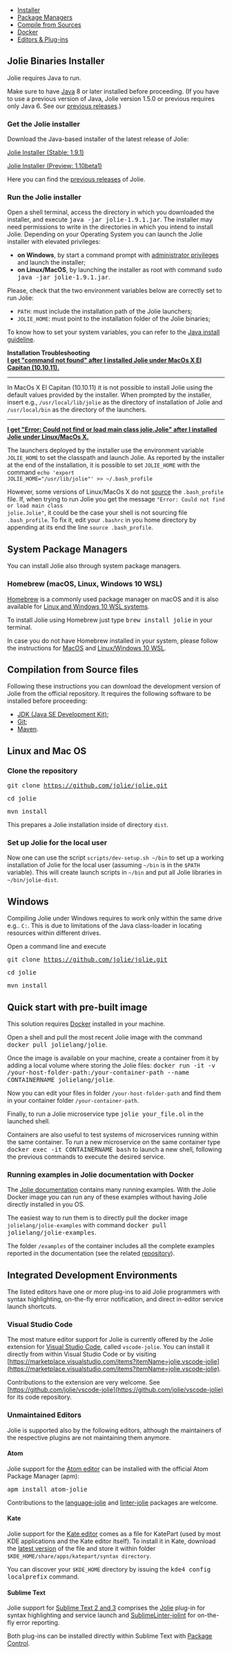 <!--Themed-->

<div>

<!-- Navigation tabs -->
<ul class="nav nav-tabs" role="tablist">
<li role="presentation" class="active"><a href="#installer" aria-controls="installer" role="tab" data-toggle="tab">Installer</a></li>
<li role="presentation"><a href="#package-managers" aria-controls="package-managers" role="tab" data-toggle="tab">Package Managers</a></li>
<li role="presentation"><a href="#compile" aria-controls="compile" role="tab" data-toggle="tab">Compile from Sources</a></li>
<li role="presentation"><a href="#docker" aria-controls="docker" role="tab" data-toggle="tab">Docker</a></li>
<li role="presentation"><a href="#editors" aria-controls="editors" role="tab" data-toggle="tab">Editors & Plug-ins</a></li>
</ul>

<!-- Tab panels -->
<div class="tab-content">
<div role="tabpanel" class="tab-pane active" id="installer">

## Jolie Binaries Installer

Jolie requires Java to run.

Make sure to have [Java](http://www.java.com/) 8 or
later installed before proceeding.
(If you have to use a previous version of Java, Jolie version 1.5.0 or previous requires only Java 6. See our <a href="https://github.com/jolie/website/tree/master/www/files/releases">previous releases</a>.)

### Get the Jolie installer

Download the Java-based installer of the latest release of Jolie:

<div class="col-xs-6 text-center">
<a href="https://github.com/jolie/jolie/releases/download/v1.9.1/jolie-1.9.1.jar">
<p class="download">Jolie Installer (Stable: 1.9.1)</p>
</a>
</div>
<div class="col-xs-6 text-center">
<a href="https://github.com/jolie/jolie/releases/download/v1.10beta1/jolie-1.10beta1.jar">
<p class="download">Jolie Installer (Preview: 1.10beta1)</p>
</a>
</div>

Here you can find the <a href="https://github.com/jolie/jolie/releases">previous releases</a> of Jolie.

### Run the Jolie installer

Open a shell terminal, access the directory in which you downloaded the
installer, and execute <kbd>java -jar jolie-1.9.1.jar</kbd>. The installer may
need permissions to write in the directories in which you intend to install
Jolie. Depending on your Operating System you can launch the Jolie installer
with elevated privileges:

<ul>

<li><strong>on Windows</strong>, by start a command prompt with <a
  href="https://technet.microsoft.com/en-us/library/cc947813.aspx">
  administrator privileges</a> and launch the installer;</li>

<li><strong>on Linux/MacOS</strong>, by launching the installer as root with command
<kbd>sudo java -jar jolie-1.9.1.jar</kbd>.</li>

</ul>

Please, check that the two environment variables below are correctly set to run Jolie:

- `PATH`: must include the installation path of the Jolie launchers;
- `JOLIE_HOME`: must point to the installation folder of the Jolie binaries;

To know how to set your system variables, you can refer to the [Java install guideline](https://www.java.com/en/download/help/path.xml).

<div class="panel panel-default">
<div class="panel-heading"><strong>Installation Troubleshooting</strong></div>
<div class="panel-body">
<div class="accordion" id="accordion2">
<div class="accordion-group">
<div class="accordion-heading">
<a class="accordion-toggle" data-toggle="collapse" data-parent="#accordion2" href="#collapseOne">
<strong>I get "command not found" after I installed Jolie under MacOs X El Capitan (10.10.11).</strong>
</a>
<hr>
</div>
<div id="collapseOne" class="accordion-body collapse">
<div class="accordion-inner">

In MacOs X El Capitan (10.10.11) it is not possible to install Jolie
using the default values provided by the installer. When prompted by
the installer, insert e.g., <code>/usr/local/lib/jolie</code> as
the directory of installation of Jolie and <code>/usr/local/bin</code>
as the directory of the launchers.
<hr>
</div>
</div>
</div>
<div class="accordion-group">
<div class="accordion-heading">
<a class="accordion-toggle" data-toggle="collapse" data-parent="#accordion2" href="#collapseTwo">
<strong>I get "Error: Could not find or load main class jolie.Jolie" after I
installed Jolie under Linux/MacOs X.
</strong>
</a>
</div>
<div id="collapseTwo" class="accordion-body collapse">
<div class="accordion-inner">

The launchers deployed by the installer use the environment variable
<code>JOLIE_HOME</code> to set the classpath and launch Jolie.
As reported by the installer at the end of the installation,
it is possible to set <code>JOLIE_HOME</code> with the command
<code>echo 'export JOLIE_HOME="/usr/lib/jolie"' >> ~/.bash_profile</code>

However, some versions of Linux/MacOs X do not <a
href="http://ss64.com/bash/source.html">source</a> the
<code>.bash_profile</code> file. If, when trying to run Jolie you get the
message <code>"Error: Could not find or load main class jolie.Jolie"</code>, it
could be the case your shell is not sourcing file <code>.bash_profile</code>.
To fix it, edit your <code>.bashrc</code> in you home directory by appending at
its end the line <code>source .bash_profile</code>.

</div>
</div>
</div>
</div>
</div>
</div>
</div>

<div role="tabpanel" class="tab-pane" id="package-managers">

## System Package Managers

You can install Jolie also through system package managers.

### Homebrew (macOS, Linux, Windows 10 WSL)

<a href="http://brew.sh/">Homebrew</a> is a commonly used package manager on
macOS and it is also available for <a
href="https://docs.brew.sh/Homebrew-on-Linux">Linux and Windows 10 WSL systems</a>.

To install Jolie using Homebrew just type <kbd>brew install jolie</kbd> in your terminal.

In case you do not have Homebrew installed in your system, please follow the instructions for <a href="https://brew.sh/">MacOS</a> and 
<a href="https://docs.brew.sh/Homebrew-on-Linux">Linux/Windows 10 WSL</a>.

</div>
<div role="tabpanel" class="tab-pane" id="compile">

## Compilation from Source files

Following these instructions you can download the development version of Jolie
from the official repository. It requires the following software to be installed before
proceeding:

* [JDK (Java SE Development Kit)](http://java.sun.com/javase/downloads/index.jsp);
* [Git](http://git-scm.com/);
* [Maven](https://maven.apache.org/).

<!-- Jump to the instructions for your Operating System:

<div class="text-center">
<a href="#nix"><img style="margin-left: 10px; max-width: 80px;" src="/imgs/os_linux.png" title="Linux" /></a>
<a href="#nix"><img src="/imgs/os_mac.png" style="margin-left: 10px;max-width: 80px;"
title="Mac OS"/></a>
<a href="#windows"><img src="/imgs/os_win.png" style="margin-left: 10px;max-width: 80px;"
 title="Windows"/></a>    
</div> -->

## <a id="nix"></a>Linux and Mac OS

### Clone the repository

<kbd>git clone https://github.com/jolie/jolie.git</kbd>

<kbd>cd jolie</kbd>

<kbd>mvn install</kbd>

This prepares a Jolie installation inside of directory `dist`.

### Set up Jolie for the local user

Now one can use the script `scripts/dev-setup.sh ~/bin` to set up a working 
installation of Jolie for the local user (assuming `~/bin` is in the `$PATH` variable). 
This will create launch scripts in `~/bin` and put all Jolie libraries in `~/bin/jolie-dist`.

## <a id="windows"></a>Windows

Compiling Jolie under Windows requires to work only within the same drive e.g..
`C:`. This is due to limitations of the Java class-loader in locating resources
within different drives.

Open a command line and execute

<kbd>git clone https://github.com/jolie/jolie.git</kbd>

<kbd>cd jolie</kbd>

<kbd>mvn install</kbd>

</div>
<div role="tabpanel" class="tab-pane" id="docker">

## Quick start with pre-built image
This solution requires [Docker](http://www.docker.com) installed in
your machine.

Open a shell and pull the most recent Jolie image with the command <kbd>docker
pull jolielang/jolie</kbd>.

Once the image is available on your machine, create
a container from it by adding a local volume where storing the Jolie files:
<kbd>docker run -it -v /your-host-folder-path:/your-container-path --name
CONTAINERNAME jolielang/jolie</kbd>.

Now you can edit your files in folder
`/your-host-folder-path` and find them in your container folder
`/your-container-path`.

Finally, to run a Jolie microservice type <kbd>jolie your_file.ol</kbd> in the
launched shell.

Containers are also useful to test systems of microservices running within the
same container. To run a new microservice on the same container type
<kbd>docker exec -it CONTAINERNAME bash</kbd> to launch a new shell, following
the previous commands to execute the desired service.

### Running examples in Jolie documentation with Docker
The [Jolie documentation](http://docs.jolie-lang.org/) contains many running examples. With the Jolie Docker image you can run any of these examples without having Jolie directly installed in you OS.

The easiest way to run them is to directly pull the docker image `jolielang/jolie-examples` with command <kbd>docker pull jolielang/jolie-examples</kbd>.

The folder `/examples` of the container includes all the complete examples reported in the documentation (see the related [repository](https://github.com/jolie/examples)).

</div>
<div role="tabpanel" class="tab-pane" id="editors">


## Integrated Development Environments

The listed editors have one or more plug-ins to aid Jolie programmers with syntax highlighting, on-the-fly error notification, and direct in-editor service launch shortcuts.

### Visual Studio Code

The most mature editor support for Jolie is currently offered by the Jolie extension for [Visual Studio Code](https://code.visualstudio.com), called `vscode-jolie`. You can install it directly from within Visual Studio Code or by visiting [https://marketplace.visualstudio.com/items?itemName=jolie.vscode-jolie](https://marketplace.visualstudio.com/items?itemName=jolie.vscode-jolie).

Contributions to the extension are very welcome. See 
[https://github.com/jolie/vscode-jolie](https://github.com/jolie/vscode-jolie) for its code repository.

### Unmaintained Editors

Jolie is supported also by the following editors, although the maintainers of the respective plugins are not maintaining them anymore.

#### Atom

Jolie support for the [Atom editor](http://www.atom.io/) can be installed with
the official Atom Package Manager (apm):

<kbd> apm install atom-jolie </kbd>

Contributions to the
[language-jolie](https://github.com/fmontesi/language-jolie) and
[linter-jolie](https://github.com/fmontesi/linter-jolie) packages are welcome.

#### Kate

Jolie support for the [Kate editor](http://kate-editor.org/) comes as a file for KatePart (used by most KDE applications and the Kate editor itself). To install it in Kate, download the [latest version](http://www.jolie-lang.org/files/katepart/jolie.xml) of the file and store it within folder `$KDE_HOME/share/apps/katepart/syntax directory`.

You can discover your `$KDE_HOME` directory by issuing the <kbd>kde4 config localprefix</kbd> command.

#### Sublime Text

Jolie support for [Sublime Text 2 and 3](http://www.sublimetext.com/) comprises
the [Jolie](https://packagecontrol.io/packages/jolie) plug-in for syntax
highlighting and service launch and
[SublimeLinter-jolint](https://packagecontrol.io/packages/SublimeLinter-jolint)
for on-the-fly error reporting.

Both plug-ins can be installed directly within Sublime Text with [Package Control](https://packagecontrol.io/installation).

</div>
</div>

</div>
